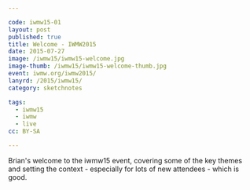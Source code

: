 ```yaml
---

code: iwmw15-01
layout: post
published: true
title: Welcome - IWMW2015
date: 2015-07-27
image: /iwmw15/iwmw15-welcome.jpg
image-thumb: /iwmw15/iwmw15-welcome-thumb.jpg
event: iwmw.org/iwmw2015/
lanyrd: /2015/iwmw15/
category: sketchnotes

tags:
  - iwmw15
  - iwmw
  - live
cc: BY-SA

---
```


Brian's welcome to the iwmw15 event, covering some of the key themes and setting the context - especially for lots of new attendees - which is good.
